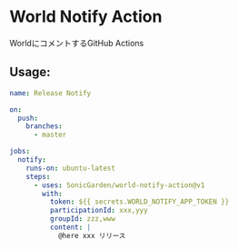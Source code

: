# World Notify Action

WorldにコメントするGitHub Actions

## Usage:

```yaml
name: Release Notify

on:
  push:
    branches:
      - master

jobs:
  notify:
    runs-on: ubuntu-latest
    steps:
      - uses: SonicGarden/world-notify-action@v1
        with:
          token: ${{ secrets.WORLD_NOTIFY_APP_TOKEN }}
          participationId: xxx,yyy
          groupId: zzz,www
          content: |
            @here xxx リリース
```
